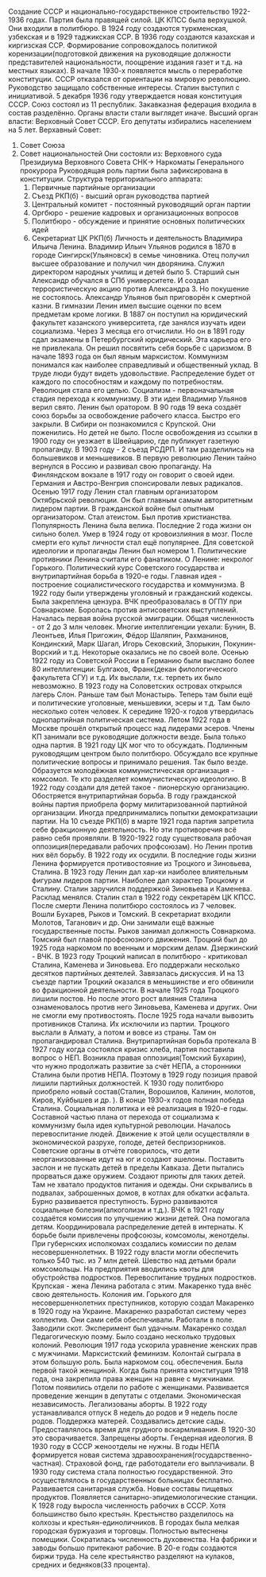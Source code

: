 Создание СССР и национально-государственное строительство 1922-1936 годах. 
Партия была правящей силой. ЦК КПСС была верхушкой. Они входили в политбюро. В 1924 году создаются туркменская, узбекская и в 1929 таджикская ССР. В 1936 году создаются казахская и киргизская ССР. Формирование сопровождалось политикой коренизации(подготовкой движения на руководящие должности представителей национальности, поощрение издания газет и т.д. на местных языках). В начале 1930-х появляется мысль о переработке конституции. СССР отказался от ориентации на мировую революцию. Руководство защищало собственные интересы. Сталин выступил с инициативой. 5 декабря 1936 году утверждается новая конституция СССР. Союз состоял из 11 республик. Закавказная федерация входила в состав разделённо. Органы власти стали выглядет иначе. Высший орган власти: Верховный Совет СССР. Его депутаты избирались населением на 5 лет. Верхавный Совет:
1) Совет Союза
2) Совет национальностей
Они состояли из:
Верховного суда
Президиума Верховного Совета
СНК-> Наркоматы
Генерального прокурора
Руководящая роль партии была зафиксирована в конституции. 
Структура территориального аппарата: 
	1) Первичные партийные организации
	2) Съезд РКП(б) - высший орган руководства партией
	3) Центральный комитет - постоянный руководящий орган партии
	4) Оргбюро - решение кадровых и организационных вопросов
	5) Политбюро - обсуждение и принятие основных политических идей
	6) Секретариат ЦК РКП(б)
Личность и деятельность Владимира Ильича Ленина. 
Владимир Ильич Ульянов родился в 1870 в городе Сингирск(Ульяновск) в семье чиновника. Отец получил высшее образование и получил чин дворянина. Служил директором народных училищ и детей было 5. Старший сын Александр обучался в СПб университете. И создал террористическую акцию против Александра 3. Но покушение не состоялось. Александр Ульянов был приговорён к смертной казни. В гимназии Ленин имел высшие оценки по всем предметам кроме логики. В 1887 он поступил на юридический факультет казанского университета, где занялся изучать идеи социализма. Через 3 месяца его отчислили. Но он в 1891 году сдал экзамены в Петербургский юридический. Эта карьера его не привлекала. Он решил посвятить себя борьбе с царизмом. В начале 1893 года он был явным марксистом. Коммунизм понимался как наиболее справедливый и общественный уклад. В труде люди будут видеть удовольствие. Распределение будет от каждого по способностям и каждому по потребностям. Революция стала его целью. Социализм - первоначальная стадия перехода к коммунизму. В эти идеи Владимир Ульянов верил свято. Ленин был оратором. В 90 годв 19 века создаёт союз борьбы за освобождение рабочего класса. Быстро его закрыли. В Сибири он познакомился с Крупской. Они поженились. Но детей не было. После освобождения из ссылки в 1900 году он уезжает в Швейцарию, где публикует газетную пропаганду. В 1903 году - 2 съезд РСДРП. И там разделились на большевиков и меньшевиков. В первую революцию Ленин тайно вернулся в Россию и развивал свою пропаганду. На Финляндском вокзале в 1917 году он говорит о своей идеи. Германия и Австро-Венгрия спонсировали левых радикалов. Осенью 1917 году Ленин стал главным организатором Октябрьской революции. Он был главным самым авторитетным лидером партии. В гражданской войне был опытным организатором. Стал атеистом. Был против христианства. Популярность Ленина была велика. Последние 2 года жизни он сильно болел. Умер в 1924 году от кровоизлияния в мозг. После смерти его культ личности стал ещё популярнее. Для советской идеологии и пропаганды Ленин был номером 1. Политические противники Ленина считали его фанатиком. О Ленине: некролог Горького. 
Политический курс Советского государства и внутрипартийная борьба в 1920-е годы.
Главная идея - построение социалистического государства и коммунизма. В 1922 году были утверждены уголовный и гражданский кодексы. Была закреплена цензура. ВЧК преобразовалась в ОГПУ при Совнаркоме. Боролась против антисоветских выступлений. Началась первая война русской эмиграции. Общая численность - от 2 до 3 млн человек. Многие интеллигенции уехали: Бунин, В. Леонтьев, Илья Пригожин, Фёдор Шаляпин, Рахманинов, Кондинский, Марк Шагал, Игорь Сековский, Злорыкин, Покунин-Ворский и т.д. Некоторые оказались не по своей воле. Осенью 1922 году из Советской России в Германию были выслано более 80 интеллигенции: Булгаков, Франк(декан филологического факультета СГУ) и т.д. Их выслали, т.к. терпеть их было невозможно. В 1923 году на Соловетских островах открылся лагерь Слон. Раньше там был Монастырь. Теперь там были ещё и политические уголовные, меньшевики, эсеры и т.д. Там было несколько сотен человек. К середине 1920-х годов утвердилась однопартийная политическая система. Летом 1922 года в Москве прошёл открытый процесс над лидерами эсеров. Члены КП занимали все руководящие должности везде. Была только одна партия. В 1921 году ЦК мог что то обсуждать. Подлинным руководящим центром было политбюро. Обсуждало все крупные политические вопросы и принимало решения. Так было везде. Образуется молодёжная коммунистическая организация - комсомол. Те кто разделяет коммунистическую идеологию. В 1922 году создали для детей такое - пионерскую организацию. Обостряется внутрипартийная борьба. В году гражданской войны партия приобрела форму милитаризованной партийной организации. Иногда предпринимались попытки демократизации партии. На 10 съезде РКП(б) в марте 1921 года партия запретила себе фракционную деятельность. Но эти противоречия всё равно себя проявляли. В 1920-1922 году существовала рабочая оппозиция(передавали рабочих профсоюзам). Но Ленин против них вёл борьбу. В 1922 году их осудили. В последние годы жизни Ленина формируется противостояние из Троцкого и Зиновьева, Сталина. В 1923 году Ленин дал хар-ки наиболее влиятельным фигурам лидеров партии. Наиболее дал характер Троцкому и Сталину. Сталин заручился поддержкой Зиновьева и Каменева. Расклад менялся. Сталин стал в 1922 году секретарём ЦК КПСС. После смерти Ленина политбюро состоялось из 7 человек. Вошли Бухарев, Рыков и Томский. В секретариат входили Молотов, Таганович и др. Они занимали ещё важные государственные посты. Рыков занимал должность Совнаркома. Томский был главой профсоюзного движения. Троцкий был до 1925 года наркомом по военным и морским делам. Дзержинский - ВЧК. В 1923 году Троцкий написал в политбюро - критиковал Сталина, Каменева и Зиновьева. Его поддержали несколько десятков партийных деятелей. Завязалась дискуссия. И на 13 съезде партии Троцкий оказался в меньшинстве и его обвинили во фракционной деятельности. В начале 1925 года Троцкого лишили постов. Но после этого рост влияния Сталина ознаменовалось против него Зиновьева, Каменева и других. Они не смогли ему противостоять. После 1925 года начали вывозить противников Сталина. Их исключили из партии. Троцкого выслали в Алмату, а потом и вовсе из страны. Там он пропагандировал Сталина. Внутрипартийная борьба протекала В 1927 году когда состоялся кризис хлеба, партия поставила вопрос о НЕП. Возникла правая оппозиция(Томский Бухарин), что нужно продолжать развитие за счёт НЕПА, а сторонники Сталина были против НЕПА. Поэтому в 1929 году позиция правой лишили партийных должностей. К 1930 году политбюро приобрело новый состав(Сталин, Ворошилов, Калинин, молотов, Киров, Куйбышев и др. ). В конце 1930-х годов полная победа Сталина.
Социальная политика и её реализация в 1920-е годы. 
Составной частью плана от перехода от социализма к коммунизму была идея культурной революции. Началось перевоспитание людей. Движение к этой цели осуществляли в экономической разрухе, голоде, детей беспризорников. Советские органы в отчёте говорилось, что дети неорганизованные идут на юг и создают эшелоны. Поставить заслон и не пускать детей в пределы Кавказа. Дети пытались прорваться даже оружием. Создают приюты для таких детей. Там не хватало продуктов питания и одежды. Они скрывались в подвалах, заброшенных домов, в котлах для обкатки асфальта. Бурно развивается преступность. Бурно развиваются социальные болезни(алкоголизм и т.д.). ВЧК в 1921 году создаётся комиссия по улучшению жизни детей. Она помогала детям. Координировала распределение детей в интернаты. К борьбе были привлечены профсоюзы, комсомолы, женотделы. При губернских исполкомах создались комиссии по делам несовершеннолетних. В 1922 году власти могли обеспечить только 540 тыс. из 7 млн детей. Шевство над детьми брали комсомольцы. На предприятия вводились квоты для обустройства подростков. Перевоспитание трудных подростков. Крупская - жена Ленина работала с этим. Макаренко туда внёс свою деятельность. Колония им. Горького для несовершеннолетних преступников, которую создал Макаренко в 1920 году на Украине. Макаренко разработал систему через коллектив. Они сами себя обеспечивали. Работали в поле. Заводили скот. Эксперимент был удачным. Макаренко создал Педагогическую поэму. Было создано несколько трудовых колоний. Революция 1917 года ускорила уравнение женских прав с мужчинами. Марксистский феминизм. Колонтай сыграла в этом большую роль. Была наркомом соц. обеспечения. Была первой такой женщиной. Когда была принята конституция 1918 года, она закрепила права женщин на равне с мужчинами. Потом появились отдели по работе с женщинами. Развивается проведение женщин в депутаты с отделами. Экономическая независимость. Легализованы аборты. В 1922 году устанавливался отпуск 8 недель до родов и 9 недель после родов. Поддержка матерей. Создавались детские сады. Предоставлялось время для грудного вскармливания. В 1920-30 это сворачивается. Запрещены аборты. Гендерная идеология. В 1930 году в СССР женоотделы не нужны. В годы НЕПА формируется новая система здравоохранения(государственно-частная). Страховой фонд, где работодатели его выплачивали. В 1930 году система стала полностью государственной. Это осуществлялось в государственных больницах бесплатно. Развивается санитарная служба. Новые составы пищевых продуктов. Появляется санитарно-эпидемиологические станции. К 1928 году выросла численность рабочих в СССР. Хотя большинство было крестьян. Крестьнство разделилось на колхозы и крестьян-единоличников. В городах была мелкая городская буржуазия и торговцы. Полностью вытеснены помещики. Сократилась численность духовенства. На фабрики и заводы большо притекают рабочие. В 20-е годы создаются биржи труда. На селе крестьянство разделяют на кулаков, средних и бедняков(33 процента). 
